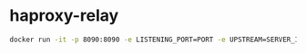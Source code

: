 # haproxy-relay
```sh
docker run -it -p 8090:8090 -e LISTENING_PORT=PORT -e UPSTREAM=SERVER_IP:PORT haproxy-relay
```
